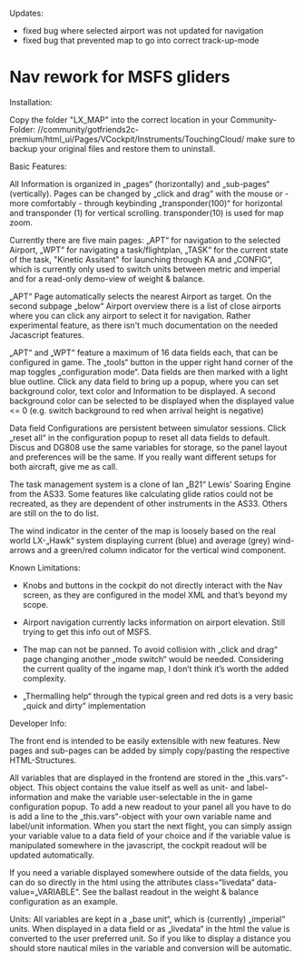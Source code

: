 Updates:
- fixed bug where selected airport was not updated for navigation
- fixed bug that prevented map to go into correct track-up-mode


# Nav rework for MSFS gliders

Installation:

Copy the folder "LX_MAP" into the correct location in your Community-Folder: //community/gotfriends2c-premium/html_ui/Pages/VCockpit/Instruments/TouchingCloud/ make sure to backup your original files and restore them to uninstall.

Basic Features:

All Information is organized in „pages“ (horizontally) and „sub-pages“ (vertically). Pages can be changed by „click and drag“ with the mouse or - more comfortably - through keybinding „transponder(100)“ for horizontal and transponder (1) for vertical scrolling. transponder(10) is used for map zoom.

Currently there are five main pages: „APT“ for navigation to the selected Airport, „WPT“ for navigating a task/flightplan, „TASK“ for the current state of the task, "Kinetic Assitant" for launching through KA and „CONFIG“, which is currently only used to switch units between metric and imperial and for a read-only demo-view of weight & balance.

„APT“ Page automatically selects the nearest Airport as target. On the second subpage „below“ Airport overview there is a list of close airports where you can click any airport to select it for navigation. Rather experimental feature, as there isn't much documentation on the needed Jacascript features.

„APT“ and „WPT“ feature a maximum of 16 data fields each, that can be configured in game. The „tools“ button in the upper right hand corner of the map toggles „configuration mode“. Data fields are then marked with a light blue outline. Click any data field to bring up a popup, where you can set background color, text color and Information to be displayed. A second background color can be selected to be displayed when the displayed value <= 0 (e.g. switch background to red when arrival height is negative)

Data field Configurations are persistent between simulator sessions. Click „reset all“ in the configuration popup to reset all data fields to default. Discus and DG808 use the same variables for storage, so the panel layout and preferences will be the same. If you really want different setups for both aircraft, give me as call.

The task management system is a clone of Ian „B21“ Lewis’ Soaring Engine from the AS33. Some features like calculating glide ratios could not be recreated, as they are dependent of other instruments in the AS33. Others are still on the to do list.

The wind indicator in the center of the map is loosely based on the real world LX-„Hawk“ system displaying current (blue) and average (grey) wind-arrows and a green/red column indicator for the vertical wind component.


Known Limitations: 

- Knobs and buttons in the cockpit do not directly interact with the Nav screen, as they are configured in the model XML and that’s beyond my scope.

- Airport navigation currently lacks information on airport elevation. Still trying to get this info out of MSFS.

- The map can not be panned. To avoid collision with „click and drag“ page changing another „mode switch“ would be needed. Considering the current quality of the ingame map, I don’t think it’s worth the added complexity. 

- „Thermalling help“ through the typical green and red dots is a very basic „quick and dirty“ implementation

 

Developer Info:

The front end is intended to be easily extensible with new features. New pages and sub-pages can be added by simply copy/pasting the respective HTML-Structures.

All variables that are displayed in the frontend are stored in the „this.vars“-object. This object contains the value itself as well as unit- and label-information and make the variable user-selectable in the in game configuration popup. To add a new readout to your panel all you have to do is add a line to the „this.vars“-object with your own variable name and label/unit information. When you start the next flight, you can simply assign your variable value to a data field of your choice and if the variable value is manipulated somewhere in the javascript, the cockpit readout will be updated automatically.

If you need a variable displayed somewhere outside of the data fields, you can do so directly in the html using the attributes  class=“livedata“ data-value=„VARIABLE“. See the ballast readout in the weight & balance configuration as an example.

Units: All variables are kept in a „base unit“, which is (currently) „imperial“ units. When displayed in a data field or as „livedata“ in the html the value is converted to the user preferred unit. So if you like to display a distance you should store nautical miles in the variable and conversion will be automatic.

 

